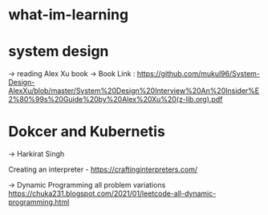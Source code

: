 # what-im-learning

# system design
 -> reading Alex Xu book 
 -> Book Link : https://github.com/mukul96/System-Design-AlexXu/blob/master/System%20Design%20Interview%20An%20Insider%E2%80%99s%20Guide%20by%20Alex%20Xu%20(z-lib.org).pdf 

# Dokcer and Kubernetis
 -> Harkirat Singh

Creating an interpreter - https://craftinginterpreters.com/

-> Dynamic Programming all problem variations
https://chuka231.blogspot.com/2021/01/leetcode-all-dynamic-programming.html